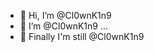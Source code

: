 - 👋 Hi, I’m @Cl0wnK1n9
- 👀 I’m @Cl0wnK1n9 ...
- 🌱 Finally I'm still @Cl0wnK1n9

<!---
Cl0wnK1n9/Cl0wnK1n9 is a ✨ special ✨ repository because its `README.md` (this file) appears on your GitHub profile.
You can click the Preview link to take a look at your changes.
--->
